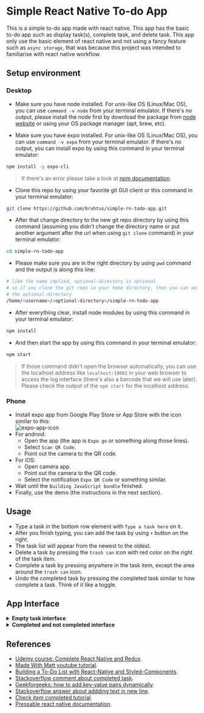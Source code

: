 # Simple React Native To-do App

This is a simple to-do app made with react native. This app has the basic to-do app such as display task(s), complete task, and delete task. This app only use the basic element of react native and not using a fancy feature such as `async storage`, that was because this project was intended to familiarise with react native workflow.

## Setup environment

### Desktop

- Make sure you have node installed. For unix-like OS (Linux/Mac OS), you can use `command -v node` from your terminal emulator. If there's no output, please install the node first by download the package from [node website](https://nodejs.org/en/download/) or using your OS package manager (apt, brew, etc).

- Make sure you have expo installed. For unix-like OS (Linux/Mac OS), you can use `command -v expo` from your terminal emulator. If there's no output, you can install expo by using this command in your terminal emulator:
```sh
npm install -g expo-cli
```
> If there's an error please take a look at [npm documentation](https://docs.npmjs.com/resolving-eacces-permissions-errors-when-installing-packages-globally).

- Clone this repo by using your favorite git GUI client or this command in your terminal emulator:
```sh
git clone https://github.com/bruhtus/simple-rn-todo-app.git
```

- After that change directory to the new git repo directory by using this command (assuming you didn't change the directory name or put another argument after the url when using `git clone` command) in your terminal emulator:
```sh
cd simple-rn-todo-app
```

- Please make sure you are in the right directory by using `pwd` command and the output is along this line:
```sh
# like the name implied, optional-directory is optional
# so if you clone the git repo in your home directory, then you can omitted
# the optional-directory
/home/<username>/<optional-directory>/simple-rn-todo-app
```

- After everything clear, install node modules by using this command in your terminal emulator:
```sh
npm install
```

- And then start the app by using this command in your terminal emulator:
```sh
npm start
```
> If those command didn't open the browser automatically, you can use the localhost address like `localhost:19002` in your web browser to access the log interface (there's also a barcode that we will use later). <br>
> Please check the output of the `npm start` for the localhost address.

### Phone

- Install expo app from Google Play Store or App Store with the icon similar to this: <br>
![expo-app-icon](https://yt3.ggpht.com/ytc/AKedOLQg2eJzTu1S9g3hvnJUiocR4Rz8_0URgK2_pGHEjA=s88-c-k-c0x00ffffff-no-rj)
- For android:
  - Open the app (the app is `Expo go` or something along those lines).
  - Select `Scan QR Code`.
  - Point out the camera to the QR code.
- For iOS:
  - Open camera app.
  - Point out the camera to the QR code.
  - Select the notification `Expo QR Code` or something similar.
- Wait until the `Building JavaScript bundle` finished.
- Finally, use the demo (the instructions in the next section).

## Usage

- Type a task in the bottom row element with `Type a task here` on it.
- After you finish typing, you can add the task by using `+` button on the right.
- The task list will appear from the newest to the oldest.
- Delete a task by pressing the `trash can` icon with red color on the right of the task item.
- Complete a task by pressing anywhere in the task item, except the area around the `trash can` icon.
- Undo the completed task by pressing the completed task similar to how complete a task. Think of it like a toggle.

## App Interface

<details>
<summary><strong>Empty task interface</strong></summary>

![empty-task-interface](assets/interface/empty-task.png)

</details>

<details>
<summary><strong>Completed and not completed interface</strong></summary>

![completed-and-not-completed-interface](assets/interface/completed-and-not-completed-task.png)

</details>

## References

- [Udemy course: Complete React Native and Redux](https://www.udemy.com/course/the-complete-react-native-and-redux-cours/).
- [Made With Matt youtube tutorial](https://www.youtube.com/playlist?list=PLYBvEAka-q1hJuwRPYQPlEBBRm7_qGw_2).
- [Building a To-Do List with React-Native and Styled-Components](https://dev.to/reenydavidson/building-a-to-do-list-with-react-native-and-styled-components-2148).
- [Stackoverflow comment about completed task](https://stackoverflow.com/q/66427843).
- [Geekforgeeks: how to add key-value pairs dynamically](https://www.geeksforgeeks.org/how-to-create-dictionary-and-add-key-value-pairs-dynamically/).
- [Stackoverflow answer about addding text in new line](https://stackoverflow.com/a/32480141).
- [Check item completed tutorial](https://jeffgukang.github.io/react-native-tutorial/docs/basic-tutorial/basic-features(todolist)/13-complete-items/complete-items.html).
- [Pressable react native documentation](https://reactnative.dev/docs/pressable).
